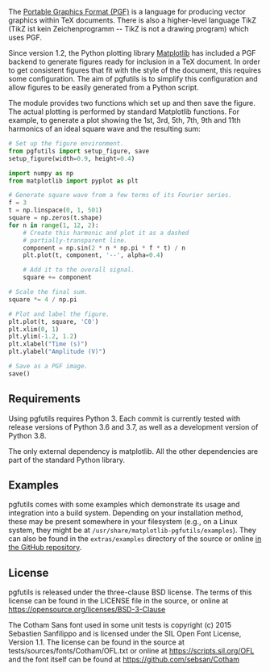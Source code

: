 The [Portable Graphics Format (PGF)][1] is a language for producing vector
graphics within TeX documents. There is also a higher-level language TikZ (TikZ
ist kein Zeichenprogramm -- TikZ is not a drawing program) which uses PGF.

Since version 1.2, the Python plotting library [Matplotlib][2] has included a
PGF backend to generate figures ready for inclusion in a TeX document. In order
to get consistent figures that fit with the style of the document, this
requires some configuration. The aim of pgfutils is to simplify this
configuration and allow figures to be easily generated from a Python script.

The module provides two functions which set up and then save the figure. The
actual plotting is performed by standard Matplotlib functions. For example, to
generate a plot showing the 1st, 3rd, 5th, 7th, 9th and 11th harmonics of an
ideal square wave and the resulting sum:

```python
# Set up the figure environment.
from pgfutils import setup_figure, save
setup_figure(width=0.9, height=0.4)

import numpy as np
from matplotlib import pyplot as plt

# Generate square wave from a few terms of its Fourier series.
f = 3
t = np.linspace(0, 1, 501)
square = np.zeros(t.shape)
for n in range(1, 12, 2):
    # Create this harmonic and plot it as a dashed
    # partially-transparent line.
    component = np.sin(2 * n * np.pi * f * t) / n
    plt.plot(t, component, '--', alpha=0.4)

    # Add it to the overall signal.
    square += component

# Scale the final sum.
square *= 4 / np.pi

# Plot and label the figure.
plt.plot(t, square, 'C0')
plt.xlim(0, 1)
plt.ylim(-1.2, 1.2)
plt.xlabel("Time (s)")
plt.ylabel("Amplitude (V)")

# Save as a PGF image.
save()
```

[1]: https://sourceforge.net/projects/pgf/
[2]: https://matplotlib.org/


Requirements
------------

Using pgfutils requires Python 3. Each commit is currently tested with release
versions of Python 3.6 and 3.7, as well as a development version of Python 3.8.

The only external dependency is matplotlib. All the other dependencies are part
of the standard Python library.


Examples
--------

pgfutils comes with some examples which demonstrate its usage and integration
into a build system. Depending on your installation method, these may be
present somewhere in your filesystem (e.g., on a Linux system, they might be at
`/usr/share/matplotlib-pgfutils/examples`). They can also be found in the
`extras/examples` directory of the source or online [in the GitHub
repository][3].

[3]: https://github.com/bcbnz/matplotlib-pgfutils/tree/main/extras/examples


License
-------

pgfutils is released under the three-clause BSD license. The terms of this
license can be found in the LICENSE file in the source, or online at
https://opensource.org/licenses/BSD-3-Clause

The Cotham Sans font used in some unit tests is copyright (c) 2015 Sebastien
Sanfilippo and is licensed under the SIL Open Font License, Version 1.1. The
license can be found in the source at tests/sources/fonts/Cotham/OFL.txt or
online at https://scripts.sil.org/OFL and the font itself can be found at
https://github.com/sebsan/Cotham
